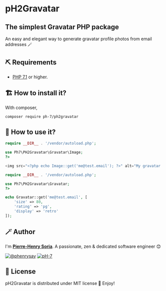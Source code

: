 # pH2Gravatar

## The simplest Gravatar PHP package

An easy and elegant way to generate gravatar profile photos from email addresses 🪄

## ⛏ Requirements

* [PHP 7.1](https://www.php.net/releases/7_1_0.php) or higher.


## 🏗 How to install it?

With composer,
```bash
composer require ph-7/ph2gravatar
```


## 💭 How to use it?

```php
require __DIR__ . '/vendor/autoload.php';

use Ph7\PH2Gravatar\Gravatar\Image;
?>

<img src="<?php echo Image::get('me@test.email'); ?>" alt="My gravatar image" />
```

```php
require __DIR__ . '/vendor/autoload.php';

use Ph7\PH2Gravatar\Gravatar;
?>

echo Gravatar::get('me@test.email', [
    'size' => 80,
    'rating' => 'pg',
    'display' => 'retro'
]);
```

## 🪄 Author

I'm **[Pierre-Henry Soria][author-url]**. A passionate,  zen &amp; dedicated software engineer 😊

[![@phenrysay][twitter-image]][twitter-url] [![pH-7][github-image]][github-url]

## 📃 License

pH2Gravatar is distributed under MIT license 🚀 Enjoy!

<!-- GitHub's Markdown reference links -->
[author-url]: https://pierrehenry.be
[license-url]: https://opensource.org/licenses/MIT
[twitter-url]: https://twitter.com/phenrysay
[twitter-image]: https://img.shields.io/badge/Twitter-1DA1F2?style=for-the-badge&logo=twitter&logoColor=white
[github-url]: https://github.com/pH-7
[github-image]: https://img.shields.io/badge/GitHub-100000?style=for-the-badge&logo=github&logoColor=white
